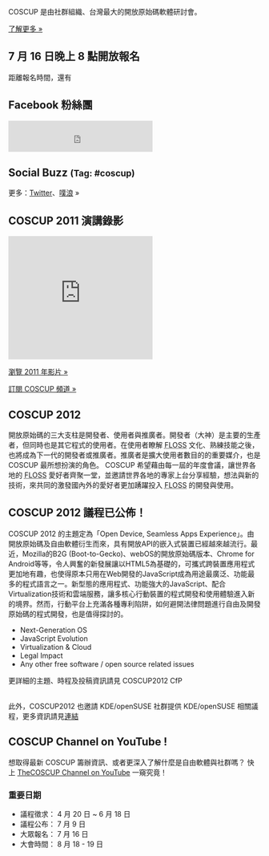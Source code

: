 <div id="sidebar2" class="hideInMobile">
  <div class="intro">
    <p>COSCUP 是由社群組織、台灣最大的開放原始碼軟體研討會。</p>
    <p class="more"><a href="about/">了解更多 »</a></p>
  </div>
  <h2 class="hideInMobile">7 月 16 日晚上 8 點開放報名</h2>
  <p id="countdown" class="hideInMobile">距離報名時間，還有<span id="countdown-time"></span></p>
  <div>
    <h2>Facebook 粉絲團</h2>
    <iframe src="https://www.facebook.com/plugins/likebox.php?href=https%3A%2F%2Fwww.facebook.com%2Fcoscup&amp;width=288&amp;colorscheme=light&amp;show_faces=false&amp;stream=false&amp;header=true&amp;height=62" scrolling="no" frameborder="0" style="border:none; overflow:hidden; width:288px; height:62px; background-color: #fff"></iframe>
  </div>
  <div id="ipv6block">
  </div>
  <h2>Social Buzz <small>(Tag: #coscup)</small></h2>
  <div class="socialbuzz"></div>
  <p class="more">更多：<a href="https://search.twitter.com/search?q=coscup+OR+from%3Acoscup">Twitter</a>、<a href="http://www.plurk.com/psearch#q=COSCUP">噗浪</a> »</p>
	<h2>COSCUP 2011 演講錄影</h2>
	<iframe class="video" title="YouTube video player" width="288" height="246" style="width: 288px; height: 246px" src="http://www.youtube.com/embed/dZs-OLcDfSs?playlist=IRCGdKukc38" frameborder="0"  allowfullscreen="allowfullscreen"></iframe>
	<p class="more"><a href="http://www.youtube.com/playlist?list=PL1E00EBFE2E5E040F">瀏覽 2011 年影片 »</a></p>
	<p class="more"><a href="http://www.youtube.com/user/thecoscup">訂閱 COSCUP 頻道 »</a></p>
  <!-- <h2>COSCUP 2011 精選照片集</h2>
  <div class="images"></div>
  <p class="more"><a href="http://www.flickr.com/photos/coscup/collections/72157627346455829/">瀏覽全部 »</a></p> -->
</div>

## COSCUP 2012

開放原始碼的三大支柱是開發者、使用者與推廣者。開發者（大神）是主要的生產者，但同時也是其它程式的使用者。在使用者瞭解 <abbr title="自由與開放原始碼軟體">FLOSS</abbr> 文化、熟練技能之後，也將成為下一代的開發者或推廣者。推廣者是擴大使用者數目的的重要媒介，也是 COSCUP 最所想扮演的角色。 COSCUP 希望藉由每一屆的年度會議，讓世界各地的 <abbr title="自由與開放原始碼軟體">FLOSS</abbr> 愛好者齊聚一堂，並邀請世界各地的專家上台分享經驗，想法與新的技術，來共同的激發國內外的愛好者更加踴躍投入 <abbr title="自由與開放原始碼軟體">FLOSS</abbr> 的開發與使用。

## COSCUP 2012 議程已公佈！

COSCUP 2012 的主題定為「Open Device, Seamless Apps Experience」。由開放原始碼及自由軟體衍生而來，具有開放API的嵌入式裝置已經越來越流行。最近，Mozilla的B2G (Boot-to-Gecko)、webOS的開放原始碼版本、Chrome for Android等等，令人興奮的新發展讓以HTML5為基礎的，可攜式跨裝置應用程式更加地有趣，也使得原本只用在Web開發的JavaScript成為用途最廣泛、功能最多的程式語言之一。新型態的應用程式、功能強大的JavaScript、配合Virtualization技術和雲端服務，讓多核心行動裝置的程式開發和使用體驗進入新的境界。然而，行動平台上充滿各種專利陷阱，如何避開法律問題進行自由及開發原始碼的程式開發，也是值得探討的。
<br>
<ul>
    <li>Next-Generation OS</li>
    <li>JavaScript Evolution</li>
    <li>Virtualization & Cloud</li>
    <li>Legal Impact</li>
    <li>Any other free software / open source related issues</li>
</ul>

更詳細的主題、時程及投稿資訊請見 COSCUP2012 CfP<br>
<br>

此外，COSCUP2012 也邀請 KDE/openSUSE 社群提供 KDE/openSUSE 相關議程，更多資訊請見<a href="http://news.opensuse.org/2012/04/03/the-kde-and-opensuse-communities-welcome-you-to-coscup-2012/">連結</a>

## COSCUP Channel on YouTube !

想取得最新 COSCUP 籌辦資訊、或者更深入了解什麼是自由軟體與社群嗎？ 快上 [TheCOSCUP Channel on YouTube](http://www.youtube.com/user/thecoscup) 一窺究竟！

### 重要日期

* 議程徵求： 4 月 20 日 ~ 6 月 18 日
* 議程公布： 7 月 9 日
* 大眾報名： 7 月 16 日
* 大會時間： 8 月 18 - 19 日

